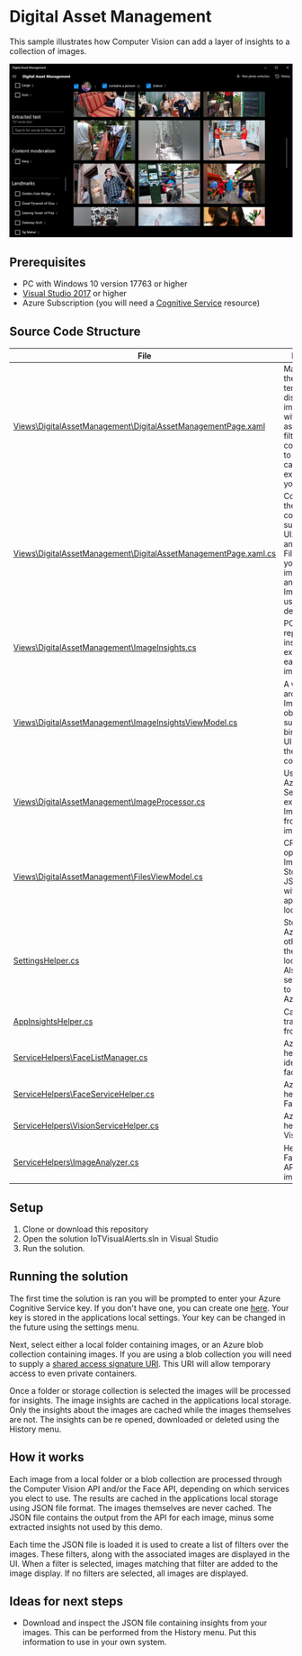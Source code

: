 # Digital Asset Management
This sample illustrates how Computer Vision can add a layer of insights to a collection of images. 

<p align="center">
  <img src="ReadmeAssets/Screenshot.jpg" />
</p>

## Prerequisites

* PC with Windows 10 version 17763 or higher
* [Visual Studio 2017](https://visualstudio.microsoft.com/) or higher
* Azure Subscription (you will need a [Cognitive Service](https://ms.portal.azure.com/#create/Microsoft.CognitiveServicesAllInOne) resource)

## Source Code Structure
| File | Description |
|-------------|-------------|
| [Views\DigitalAssetManagement\DigitalAssetManagementPage.xaml](Digital%20Asset%20Management/Views/DigitalAssetManagement/DigitalAssetManagementPage.xaml) | Main XAML for the solution template. It displays the images along with its associated filters.  It also contains the UI to manage your cached insights extracted from your images.|
| [Views\DigitalAssetManagement\DigitalAssetManagementPage.xaml.cs](Digital%20Asset%20Management/Views/DigitalAssetManagement/DigitalAssetManagementPage.xaml.cs) | Code behind for the XAML UI. It contains basic support for the UI.  It also hosts an instance of a FileViewModel, your current image insights and ImageProcesser use to run the demo.|
| [Views\DigitalAssetManagement\ImageInsights.cs](Digital%20Asset%20Management/Views/DigitalAssetManagement/ImageInsights.cs) | POCO object representing insights extracted from each of your images.|
| [Views\DigitalAssetManagement\ImageInsightsViewModel.cs](Digital%20Asset%20Management/Views/DigitalAssetManagement/ImageInsightsViewModel.cs) | A wrapper around the ImageInsights object to support data binding to the UI and filtering the image collection.|
| [Views\DigitalAssetManagement\ImageProcessor.cs](Digital%20Asset%20Management/Views/DigitalAssetManagement/ImageProcessor.cs) | Uses your Azure Cognitive Service to extract ImageInsights from your images.|
| [Views\DigitalAssetManagement\FilesViewModel.cs](Digital%20Asset%20Management/Views/DigitalAssetManagement/FilesViewModel.cs) | CRUD operations for ImageInsights.  Stores them in JSON format within the applications local storage.|
| [SettingsHelper.cs](Digital%20Asset%20Management/SettingsHelper.cs) | Stores your Azure key and other settings in the application local storage.  Also configures service helpers to use your Azure key.|
| [AppInsightsHelper.cs](Digital%20Asset%20Management/AppInsightsHelper.cs) | Can be used to track telemetry from the demo.|
| [ServiceHelpers\FaceListManager.cs](ServiceHelpers/FaceListManager.cs) | Azure service helper to identify unique faces.|
| [ServiceHelpers\FaceServiceHelper.cs](ServiceHelpers/FaceServiceHelper.cs) | Azure service helper for the Face API.|
| [ServiceHelpers\VisionServiceHelper.cs](ServiceHelpers/VisionServiceHelper.cs) | Azure service helper for the Vision API.|
| [ServiceHelpers\ImageAnalyzer.cs](ServiceHelpers/ImageAnalyzer.cs) | Helps run the Face and Vision API upon an image.|

## Setup

1. Clone or download this repository
2. Open the solution IoTVisualAlerts.sln in Visual Studio
3. Run the solution.

## Running the solution

The first time the solution is ran you will be prompted to enter your Azure Cognitive Service key.  If you don't have one, you can create one [here](https://ms.portal.azure.com/#create/Microsoft.CognitiveServicesAllInOne).  Your key is stored in the applications local settings.  Your key can be changed in the future using the settings menu.

Next, select either a local folder containing images, or an Azure blob collection containing images.  If you are using a blob collection you will need to supply a [shared access signature URI](https://docs.microsoft.com/en-us/azure/storage/common/storage-sas-overview).  This URI will allow temporary access to even private containers.

Once a folder or storage collection is selected the images will be processed for insights.  The image insights are cached in the applications local storage.  Only the insights about the images are cached while the images themselves are not.  The insights can be re opened, downloaded or deleted using the History menu.

## How it works

Each image from a local folder or a blob collection are processed through the Computer Vision API and/or the Face API, depending on which services you elect to use.  The results are cached in the applications local storage using JSON file format.  The images themselves are never cached.  The JSON file contains the output from the API for each image, minus some extracted insights not used by this demo.

Each time the JSON file is loaded it is used to create a list of filters over the images.  These filters, along with the associated images are displayed in the UI.  When a filter is selected, images matching that filter are added to the image display.  If no filters are selected, all images are displayed.

## Ideas for next steps
* Download and inspect the JSON file containing insights from your images.  This can be performed from the History menu.  Put this information to use in your own system.
